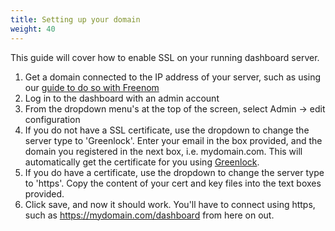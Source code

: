 ```yaml
---
title: Setting up your domain
weight: 40
---
```



This guide will cover how to enable SSL on your running dashboard server.

1.  Get a domain connected to the IP address of your server, such as using our [guide to do so with Freenom](./freedomain)
2.  Log in to the dashboard with an admin account
3.  From the dropdown menu's at the top of the screen, select Admin -> edit configuration
4.  If you do not have a SSL certificate, use the dropdown to change the server type to 'Greenlock'.  Enter your email in the box provided, and the domain you registered in the next box, i.e. mydomain.com.  This will automatically get the certificate for you using [Greenlock](https://www.npmjs.com/package/greenlock).
5.  If you do have a certificate, use the dropdown to change the server type to 'https'.  Copy the content of your cert and key files into the text boxes provided.
6.  Click save, and now it should work.  You'll have to connect using https, such as https://mydomain.com/dashboard from here on out.

